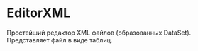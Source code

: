 # EditorXML
Простейший редактор XML файлов (образованных DataSet).
Представляет файл в виде таблиц.
